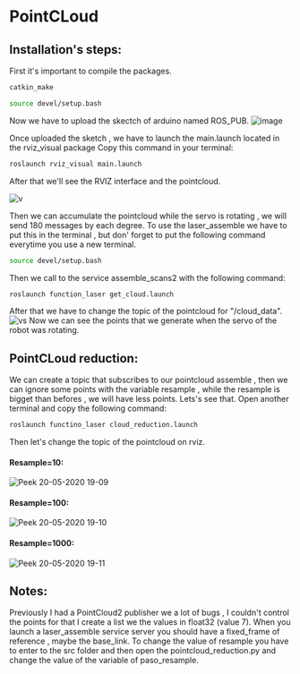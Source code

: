 # PointCLoud
## Installation's steps:
First it's important to compile the packages.
```bash
catkin_make
```
```bash
source devel/setup.bash
```
Now we have to upload the skectch of arduino named ROS_PUB.
![image](https://user-images.githubusercontent.com/59718261/82405401-6c53f680-9a29-11ea-82f2-09707bc74733.png)

Once uploaded the sketch , we have to launch the main.launch located in the rviz_visual package
Copy this command in your terminal:

```bash
roslaunch rviz_visual main.launch
```
After that we'll see the RVIZ interface and the pointcloud.

![v](https://user-images.githubusercontent.com/59718261/82404194-437e3200-9a26-11ea-81c3-c2d63f6abe14.gif)

Then we can accumulate the pointcloud while the servo is rotating , we will send 180 messages by each degree.
To use the laser_assemble we have to put this in the terminal , but don' forget to put the following command everytime you use a new terminal.
```bash
source devel/setup.bash
```
Then we call to the service assemble_scans2 with the following command:
```bash
roslaunch function_laser get_cloud.launch
```
After that we have to change the topic of the pointcloud for "/cloud_data".
![vs](https://user-images.githubusercontent.com/59718261/82404375-c1dad400-9a26-11ea-9130-cf5b894460ac.gif)
Now we can see the points that we generate when the servo of the robot was rotating.

## PointCLoud reduction:
We can create a topic that subscribes to our pointcloud assemble , then we can ignore some points with the variable resample , while the resample is bigget than befores , we will have less points. Lets's see that.
Open another terminal and copy the following command:
```bash
roslaunch functino_laser cloud_reduction.launch
```
Then let's change the topic of the pointcloud on rviz.
#### Resample=10:
![Peek 20-05-2020 19-09](https://user-images.githubusercontent.com/59718261/82509544-cad2b080-9acd-11ea-90c4-db3f18b08d30.gif)
#### Resample=100:
![Peek 20-05-2020 19-10](https://user-images.githubusercontent.com/59718261/82509575-e938ac00-9acd-11ea-9b11-70598d5825a4.gif)
#### Resample=1000:
![Peek 20-05-2020 19-11](https://user-images.githubusercontent.com/59718261/82509579-eccc3300-9acd-11ea-9926-a5fb22e0eb00.gif)

## Notes:
Previously I had a PointCloud2 publisher we a lot of bugs , I couldn't control the points for that I create a list we the values in float32 (value 7).
When you launch a laser_assemble service server you should have a fixed_frame of reference , maybe the base_link.
To change the value of resample you have to enter to the src folder and then open the pointcloud_reduction.py and change the value of the variable of paso_resample.




